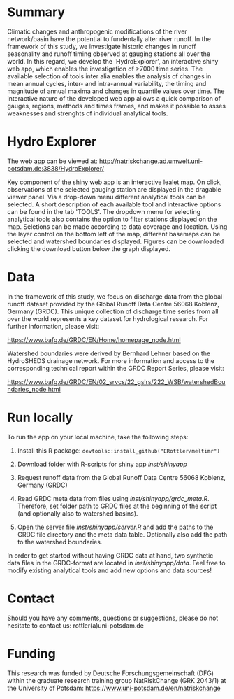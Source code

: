 # Summary

Climatic changes and anthropogenic modifications of the river network/basin have the potential to fundentally alter river runoff. In the framework of this study, we investigate historic changes in runoff seasonality and runoff timing observed at gauging stations all over the world. In this regard, we develop the 'HydroExplorer', an interactive shiny web app, which enables the investigation of >7000 time series. The available selection of tools inter alia enables the analysis of changes in mean annual cycles, inter- and intra-annual variability, the timing and magnitude of annual maxima and changes in quantile values over time. The interactive nature of the developed web app allows a quick comparison of gauges, regions, methods and times frames, and makes it possible to asses weaknesses and strenghts of individual analytical tools.

# Hydro Explorer

The web app can be viewed at: http://natriskchange.ad.umwelt.uni-potsdam.de:3838/HydroExplorer/

Key component of the shiny web app is an interactive lealet map. On click, observations of the selected gauging station are displayed in the dragable viewer panel. Via a drop-down menu different analytical tools can be selected. A short description of each available tool and interactive options can be found in the tab 'TOOLS'. The dropdown menu for selecting analytical tools also contains the option to filter stations displayed on the map. Seletions can be made according to data coverage and location. Using the layer control on the bottom left of the map, different basemaps can be selected and watershed boundaries displayed.
Figures can be downloaded clicking the download button below the graph displayed.

# Data

In the framework of this study, we focus on discharge data from the global runoff dataset provided by the Global Runoff Data Centre 56068 Koblenz, Germany (GRDC). This unique collection of discharge time series from all over the world represents a key dataset for hydrological research. For further information, please visit:

https://www.bafg.de/GRDC/EN/Home/homepage_node.html

Watershed boundaries were derived by Bernhard Lehner based on the HydroSHEDS drainage network. For more information and access to the corresponding technical report within the GRDC Report Series, please visit:

https://www.bafg.de/GRDC/EN/02_srvcs/22_gslrs/222_WSB/watershedBoundaries_node.html


# Run locally

To run the app on your local machine, take the following steps:

1) Install this R package: ```devtools::install_github("ERottler/meltimr")```

2) Download folder with R-scripts for shiny app *inst/shinyapp*

3) Request runoff data from the Global Runoff Data Centre 56068 Koblenz, Germany (GRDC)

4) Read GRDC meta data from files using *inst/shinyapp/grdc_meta.R*. Therefore, set folder path to GRDC files at the beginning of the script (and optionally also to watershed basins).

5) Open the server file *inst/shinyapp/server.R* and add the paths to the GRDC file directory and the meta data table. Optionally also add the path to the watershed boundaries.

In order to get started without having GRDC data at hand, two synthetic data files in the GRDC-format are located in *inst/shinyapp/data*. Feel free to modify existing analytical tools and add new options and data sources!

# Contact

Should you have any comments, questions or suggestions, please do not hesitate to contact us: rottler(a)uni-potsdam.de

# Funding

This research was funded by Deutsche Forschungsgemeinschaft (DFG) within the graduate research training group NatRiskChange (GRK 2043/1) at the University of Potsdam: https://www.uni-potsdam.de/en/natriskchange
